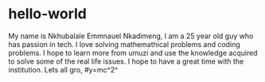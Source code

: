 # hello-world
My name is Nkhubalale Emmnauel Nkadimeng, I am a 25 year old guy who has passion in tech. I love solving mathemathical problems and coding problems. I hope to learn more from umuzi and use the knowledge acquired to solve some of the real life issues. I hope to have a great time with the institution. Lets all gro, #y=mc^2^
